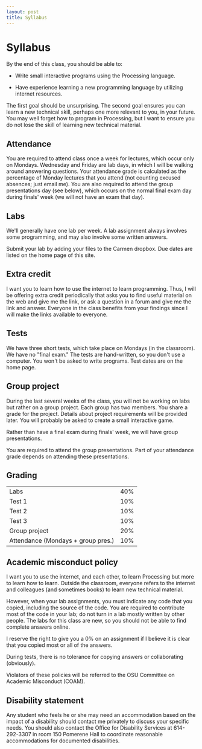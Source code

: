 ```yaml
---
layout: post
title: Syllabus
---
```


# Syllabus

By the end of this class, you should be able to:

  - Write small interactive programs using the Processing language.
  
  - Have experience learning a new programming language by utilizing
    internet resources.
    
The first goal should be unsurprising. The second goal ensures you can
learn a new technical skill, perhaps one more relevant to you, in your
future. You may well forget how to program in Processing, but I want
to ensure you do not lose the skill of learning new technical
material.

## Attendance

You are required to attend class once a week for lectures, which occur
only on Mondays. Wednesday and Friday are lab days, in which I will be
walking around answering questions. Your attendance grade is
calculated as the percentage of Monday lectures that you attend (not
counting excused absences; just email me). You are also required to
attend the group presentations day (see below), which occurs on the
normal final exam day during finals' week (we will not have an exam
that day).

## Labs

We'll generally have one lab per week. A lab assignment always
involves some programming, and may also involve some written answers.

Submit your lab by adding your files to the Carmen dropbox. Due dates
are listed on the home page of this site.

## Extra credit

I want you to learn how to use the internet to learn
programming. Thus, I will be offering extra credit periodically that
asks you to find useful material on the web and give me the link, or
ask a question in a forum and give me the link and answer. Everyone in
the class benefits from your findings since I will make the links
available to everyone.

## Tests

We have three short tests, which take place on Mondays (in the
classroom). We have no "final exam." The tests are hand-written, so
you don't use a computer. You won't be asked to write programs. Test
dates are on the home page.

## Group project

During the last several weeks of the class, you will not be working on
labs but rather on a group project. Each group has two members. You
share a grade for the project. Details about project requirements will
be provided later. You will probably be asked to create a small
interactive game.

Rather than have a final exam during finals' week, we will have group
presentations.

You are required to attend the group presentations. Part of your
attendance grade depends on attending these presentations.

## Grading

<table>
<tr><td>Labs</td><td>40%</td></tr>
<tr><td>Test 1</td><td>10%</td></tr>
<tr><td>Test 2</td><td>10%</td></tr>
<tr><td>Test 3</td><td>10%</td></tr>
<tr><td>Group project</td><td>20%</td></tr>
<tr><td>Attendance (Mondays + group pres.)</td><td>10%</td></tr>
</table>

## Academic misconduct policy

I want you to use the internet, and each other, to learn Processing
but more to learn how to learn. Outside the classroom, everyone refers
to the internet and colleagues (and sometimes books) to learn new
technical material.

However, when your lab assignments, you must indicate any code that
you copied, including the source of the code. You are required to
contribute most of the code in your lab; do not turn in a lab mostly
written by other people. The labs for this class are new, so you
should not be able to find complete answers online.

I reserve the right to give you a 0% on an assignment if I believe it
is clear that you copied most or all of the answers.

During tests, there is no tolerance for copying answers or
collaborating (obviously).

Violators of these policies will be referred to the OSU Committee on
Academic Misconduct (COAM).

## Disability statement

Any student who feels he or she may need an accommodation based on the
impact of a disability should contact me privately to discuss your
specific needs. You should also contact the Office for Disability
Services at 614-292-3307 in room 150 Pomerene Hall to coordinate
reasonable accommodations for documented disabilities.

